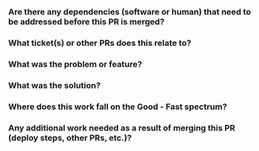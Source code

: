 ### Are there any dependencies (software or human) that need to be addressed before this PR is merged?


### What ticket(s) or other PRs does this relate to?


### What was the problem or feature?


### What was the solution?


### Where does this work fall on the Good - Fast spectrum?


### Any additional work needed as a result of merging this PR (deploy steps, other PRs, etc.)?

